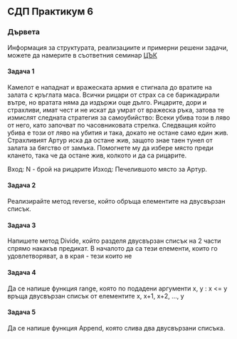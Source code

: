 ## СДП Практикум 6
### Дървета

Информация за структурата, реализациите и примерни решени задачи, можете да намерите в съответния семинар [ЦЪК](https://github.com/peshe/FMI-SDP-2024/tree/main/%D0%A1%D0%B5%D0%BC%D0%B8%D0%BD%D0%B0%D1%80%D0%B8/%D0%9A%D0%BE%D0%BC%D0%BF%D1%8E%D1%82%D1%8A%D1%80%D0%BD%D0%B8%20%D0%BD%D0%B0%D1%83%D0%BA%D0%B8/%D0%93%D1%80%D1%83%D0%BF%D0%B0%204/Week%204%20-%20LinkedList)

#### Задача 1
Камелот е нападнат и вражеската армия е стигнала до вратите на залата с кръглата маса. Всички рицари от страх са се барикадирали вътре, но вратата няма да издържи още дълго.
Рицарите, дори и страхливи, имат чест и не искат да умрат от вражеска ръка, затова те измислят следната стратегия за самоубийство: Всеки убива този в ляво от него, като започват по часовниковата стрелка. Следващия който убива е този от ляво на убития и така, докато не остане само един жив.
Страхливият Артур иска да остане жив, защото знае таен тунел от залата за бягство от замъка. Помогнете му да избере място преди клането, така че да остане жив, колкото и да са рицарите.

Вход: N - брой на рицарите
Изход: Печелившото място за Артур.

#### Задача 2
Реализирайте метод reverse, който обръща елементите на двусвързан списък.

#### Задача 3
Напишете метод Divide, който разделя двусвързан списък на 2 части спрямо накакъв предикат. В началото да са тези елементи, които го удовлетворяват, а в края - тези които не

#### Задача 4
Да се напише функция range, която по подадени аргументи x, y : x <= y връща двусвързан списък от елементите x, x+1, x+2, ..., y

#### Задача 5 
Да се напише функция Append, която слива два двусвързани списъка.